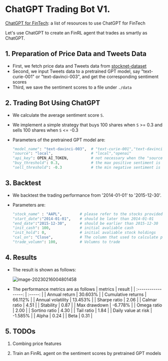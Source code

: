 # ChatGPT Trading Bot V1.

[ChatGPT for FinTech](https://github.com/AI4Finance-Foundation/ChatGPT-for-FinTech): a list of resources to use ChatGPT for FinTech

Let's use ChatGPT to create an FinRL agent that trades as smartly as ChatGPT. 

## 1. Preparation of Price Data and Tweets Data 

* First, we fetch price data and Tweets data from [stocknet-dataset](https://github.com/yumoxu/stocknet-dataset)
* Second, we input Tweets data to a pretrained GPT model, say "text-curie-001" or "text-davinci-003", and get the corresponding sentiment scores
* Third, we save the sentiment scores to a file under `./data`

## 2. Trading Bot Using ChatGPT

* We calculate the average sentiment score `S`.
* We implement a simple strategy that buys 100 shares when `S` >= 0.3 and sells 100 shares when `S` <= -0.3
* Parameters of the pretrained GPT model are:

  ``` PyThon
  "model_name": "text-davinci-003",  # "text-curie-001","text-davinci-003"
  "source": "local",                 # "local","openai"
  "api_key": OPEN_AI_TOKEN,          # not necessary when the "source" is "local"
  "buy_threshold": 0.3,              # the max positive sentiment is 1, so this should range from 0 to 1 
  "sell_threshold": -0.3             # the min negative sentiment is -1, so this should range from -1 to 0
  ```

## 3. Backtest

* We backtest the trading performance from '2014-01-01' to '2015-12-30'.
* Parameters are:

  ``` PyThon
  "stock_name" : "AAPL",        # please refer to the stocks provided by stocknet-dataset
  "start_date":"2014-01-01",    # should be later than 2014-01-01
  "end_date":"2015-12-30",      # should be earlier than 2015-12-30
  "init_cash": 100,             # initial avaliable cash
  "init_hold": 0,               # initial avaliable stock holdings
  "cal_on": "Close",            # The column that used to calculate prices
  "trade_volumn": 100,          # Volumns to trade
  ```

## 4. Results

* The result is shown as follows:

  ![image-20230216004801458](https://cdn.jsdelivr.net/gh/oliverwang15/imgbed@main/img/202302181558796.png)

* The performance metrics are as follows
  |        metrics      | result  |
  | :-----------------: | :-----: |
  |    Annual return    | 30.603% |
  | Cumulative returns  | 66.112% |
  |  Annual volatility  | 13.453% |
  |    Sharpe ratio     |  2.06   |
  |    Calmar ratio     |  4.51   |
  |      Stability      |  0.87   |
  |    Max drawdown     | -6.778% |
  |     Omega ratio     |  2.00   |
  |    Sortino ratio    |  4.30   |
  |     Tail ratio      |  1.84   |
  | Daily value at risk | -1.585% |
  |        Alpha        |  0.24   |
  |        Beta         |  0.31   |

## 5. TODOs

1. Combing price features

2. Train an FinRL agent on the sentiment scores by pretrained GPT models
